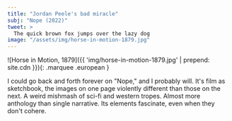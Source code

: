 ```yaml
---
title: "Jordan Peele's bad miracle"
subj: "Nope (2022)"
tweet: >
  The quick brown fox jumps over the lazy dog
image: "/assets/img/horse-in-motion-1879.jpg"
---
```


![Horse in Motion, 1879]({{ 'img/horse-in-motion-1879.jpg' | prepend: site.cdn }}){: .marquee .european }

I could go back and forth forever on "Nope," and I probably will. It's film as sketchbook, the images on one page violently different than those on the next. A weird mishmash of sci-fi and western tropes. Almost more anthology than single narrative. Its elements fascinate, even when they don't cohere. 